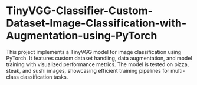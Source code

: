 # TinyVGG-Classifier-Custom-Dataset-Image-Classification-with-Augmentation-using-PyTorch
This project implements a TinyVGG model for image classification using PyTorch. It features custom dataset handling, data augmentation, and model training with visualized performance metrics. The model is tested on pizza, steak, and sushi images, showcasing efficient training pipelines for multi-class classification tasks.
